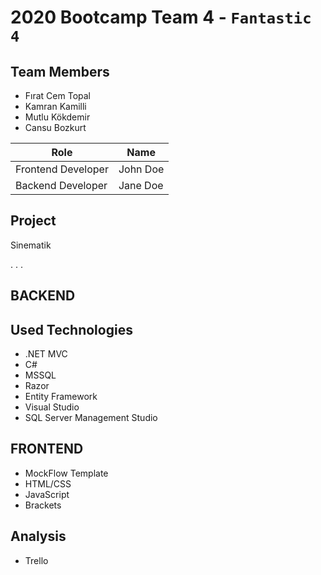 # 2020 Bootcamp Team 4 - `Fantastic 4`

## Team Members

- Fırat Cem Topal
- Kamran Kamilli
- Mutlu Kökdemir
- Cansu Bozkurt


| Role               | Name      |
|--------------------|-----------|
| Frontend Developer | John Doe  |
| Backend Developer  | Jane Doe  |

## Project

Sinematik

.
.
.

## BACKEND

 ## Used Technologies

  - .NET MVC
  - C#
  - MSSQL
  - Razor
  - Entity Framework
  - Visual Studio
  - SQL Server Management Studio
  

## FRONTEND

  - MockFlow Template
  - HTML/CSS
  - JavaScript
  - Brackets
  
  
## Analysis

  - Trello
  
